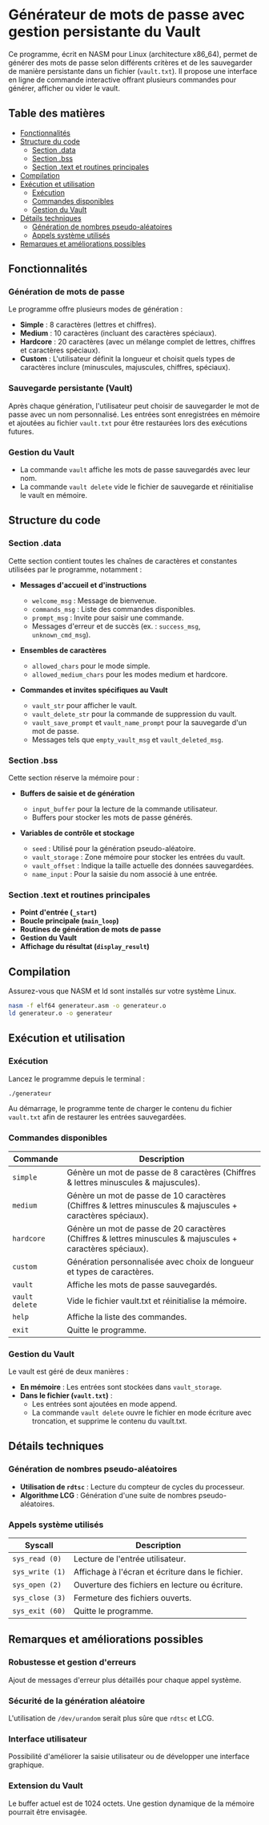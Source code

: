 # Générateur de mots de passe avec gestion persistante du Vault

Ce programme, écrit en NASM pour Linux (architecture x86_64), permet de générer des mots de passe selon différents critères et de les sauvegarder de manière persistante dans un fichier (`vault.txt`). Il propose une interface en ligne de commande interactive offrant plusieurs commandes pour générer, afficher ou vider le vault.

## Table des matières

- [Fonctionnalités](#fonctionnalités)
- [Structure du code](#structure-du-code)
  - [Section .data](#section-data)
  - [Section .bss](#section-bss)
  - [Section .text et routines principales](#section-text-et-routines-principales)
- [Compilation](#compilation)
- [Exécution et utilisation](#exécution-et-utilisation)
  - [Exécution](#exécution)
  - [Commandes disponibles](#commandes-disponibles)
  - [Gestion du Vault](#gestion-du-vault)
- [Détails techniques](#détails-techniques)
  - [Génération de nombres pseudo-aléatoires](#génération-de-nombres-pseudo-aléatoires)
  - [Appels système utilisés](#appels-système-utilisés)
- [Remarques et améliorations possibles](#remarques-et-améliorations-possibles)

## Fonctionnalités

### Génération de mots de passe

Le programme offre plusieurs modes de génération :

- **Simple** : 8 caractères (lettres et chiffres).
- **Medium** : 10 caractères (incluant des caractères spéciaux).
- **Hardcore** : 20 caractères (avec un mélange complet de lettres, chiffres et caractères spéciaux).
- **Custom** : L'utilisateur définit la longueur et choisit quels types de caractères inclure (minuscules, majuscules, chiffres, spéciaux).

### Sauvegarde persistante (Vault)

Après chaque génération, l'utilisateur peut choisir de sauvegarder le mot de passe avec un nom personnalisé. Les entrées sont enregistrées en mémoire et ajoutées au fichier `vault.txt` pour être restaurées lors des exécutions futures.

### Gestion du Vault

- La commande `vault` affiche les mots de passe sauvegardés avec leur nom.
- La commande `vault delete` vide le fichier de sauvegarde et réinitialise le vault en mémoire.

## Structure du code

### Section .data

Cette section contient toutes les chaînes de caractères et constantes utilisées par le programme, notamment :

- **Messages d'accueil et d'instructions**
  - `welcome_msg` : Message de bienvenue.
  - `commands_msg` : Liste des commandes disponibles.
  - `prompt_msg` : Invite pour saisir une commande.
  - Messages d'erreur et de succès (ex. : `success_msg`, `unknown_cmd_msg`).

- **Ensembles de caractères**
  - `allowed_chars` pour le mode simple.
  - `allowed_medium_chars` pour les modes medium et hardcore.

- **Commandes et invites spécifiques au Vault**
  - `vault_str` pour afficher le vault.
  - `vault_delete_str` pour la commande de suppression du vault.
  - `vault_save_prompt` et `vault_name_prompt` pour la sauvegarde d'un mot de passe.
  - Messages tels que `empty_vault_msg` et `vault_deleted_msg`.

### Section .bss

Cette section réserve la mémoire pour :

- **Buffers de saisie et de génération**
  - `input_buffer` pour la lecture de la commande utilisateur.
  - Buffers pour stocker les mots de passe générés.

- **Variables de contrôle et stockage**
  - `seed` : Utilisé pour la génération pseudo-aléatoire.
  - `vault_storage` : Zone mémoire pour stocker les entrées du vault.
  - `vault_offset` : Indique la taille actuelle des données sauvegardées.
  - `name_input` : Pour la saisie du nom associé à une entrée.

### Section .text et routines principales

- **Point d'entrée (`_start`)**
- **Boucle principale (`main_loop`)**
- **Routines de génération de mots de passe**
- **Gestion du Vault**
- **Affichage du résultat (`display_result`)**

## Compilation

Assurez-vous que NASM et ld sont installés sur votre système Linux.

```bash
nasm -f elf64 generateur.asm -o generateur.o
ld generateur.o -o generateur
```

## Exécution et utilisation

### Exécution

Lancez le programme depuis le terminal :

```bash
./generateur
```

Au démarrage, le programme tente de charger le contenu du fichier `vault.txt` afin de restaurer les entrées sauvegardées.

### Commandes disponibles

| Commande       | Description |
|---------------|-------------|
| `simple`      | Génère un mot de passe de 8 caractères (Chiffres & lettres minuscules & majuscules). |
| `medium`      | Génère un mot de passe de 10 caractères (Chiffres & lettres minuscules & majuscules + caractères spéciaux). |
| `hardcore`    | Génère un mot de passe de 20 caractères (Chiffres & lettres minuscules & majuscules + caractères spéciaux). |
| `custom`      | Génération personnalisée avec choix de longueur et types de caractères. |
| `vault`       | Affiche les mots de passe sauvegardés. |
| `vault delete`| Vide le fichier vault.txt et réinitialise la mémoire. |
| `help`        | Affiche la liste des commandes. |
| `exit`        | Quitte le programme. |

### Gestion du Vault

Le vault est géré de deux manières :

- **En mémoire** : Les entrées sont stockées dans `vault_storage`.
- **Dans le fichier (`vault.txt`)** :
  - Les entrées sont ajoutées en mode append.
  - La commande `vault delete` ouvre le fichier en mode écriture avec troncation, et supprime le contenu du vault.txt.

## Détails techniques

### Génération de nombres pseudo-aléatoires

- **Utilisation de `rdtsc`** : Lecture du compteur de cycles du processeur.
- **Algorithme LCG** : Génération d'une suite de nombres pseudo-aléatoires.

### Appels système utilisés

| Syscall     | Description |
|------------|-------------|
| `sys_read (0)`  | Lecture de l'entrée utilisateur. |
| `sys_write (1)` | Affichage à l'écran et écriture dans le fichier. |
| `sys_open (2)`  | Ouverture des fichiers en lecture ou écriture. |
| `sys_close (3)` | Fermeture des fichiers ouverts. |
| `sys_exit (60)` | Quitte le programme. |

## Remarques et améliorations possibles

### Robustesse et gestion d'erreurs

Ajout de messages d'erreur plus détaillés pour chaque appel système.

### Sécurité de la génération aléatoire

L'utilisation de `/dev/urandom` serait plus sûre que `rdtsc` et LCG.

### Interface utilisateur

Possibilité d'améliorer la saisie utilisateur ou de développer une interface graphique.

### Extension du Vault

Le buffer actuel est de 1024 octets. Une gestion dynamique de la mémoire pourrait être envisagée.

